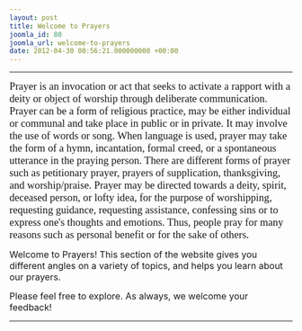 ```yaml
---
layout: post
title: Welcome to Prayers
joomla_id: 80
joomla_url: welcome-to-prayers
date: 2012-04-30 00:56:21.000000000 +00:00
---
```

<hr />
<p><span style="font-size: 14pt; font-family: 'Verdana','sans-serif';">Prayer is an invocation or act that seeks to activate a rapport with a deity or object of worship through deliberate communication. Prayer can be a form of religious practice, may be either individual or communal and take place in public or in private. It may involve the use of words or song. When language is used, prayer may take the form of a hymn, incantation, formal creed, or a spontaneous utterance in the praying person. There are different forms of prayer such as petitionary prayer, prayers of supplication, thanksgiving, and worship/praise. Prayer may be directed towards a deity, spirit, deceased person, or lofty idea, for the purpose of worshipping, requesting <span class="mw-redirect">guidance</span>, requesting assistance, confessing sins or to express one's thoughts and emotions. Thus, people pray for many reasons such as personal benefit or for the sake of others.</span><span style="font-family: trebuchet ms,geneva; font-size: 14pt;"></span></p>
<p><span style="font-size: 12pt;">Welcome to Prayers! This section of the website gives you different angles on a variety of topics, and helps you learn about our prayers.<br /></span></p>
<p><span style="font-size: 12pt;">Please feel free to explore. As always, we welcome your feedback!</span></p>
<hr />
<p>&nbsp;</p>
